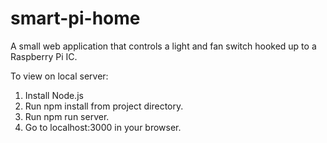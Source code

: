 # smart-pi-home

A small web application that controls a light and fan switch hooked up to a Raspberry Pi IC.

To view on local server:

1. Install Node.js
2. Run npm install from project directory.
3. Run npm run server. 
4. Go to localhost:3000 in your browser.
